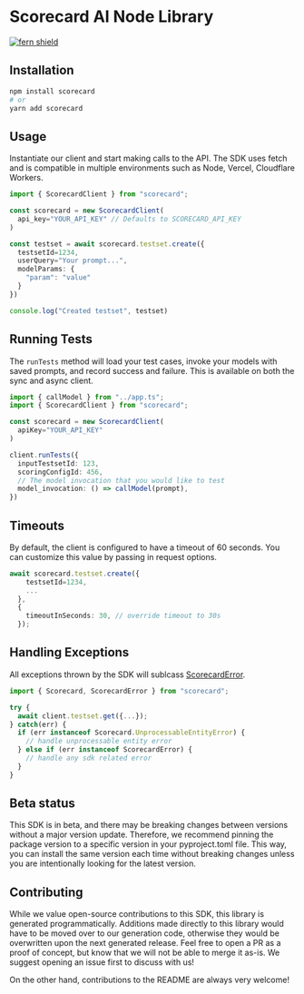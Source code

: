 # Scorecard AI Node Library

[![fern shield](https://img.shields.io/badge/%F0%9F%8C%BF-SDK%20generated%20by%20Fern-brightgreen)](https://github.com/fern-api/fern)

## Installation

```bash
npm install scorecard
# or
yarn add scorecard
```

## Usage
Instantiate our client and start making calls to the API. 
The SDK uses fetch and is compatible in multiple environments
such as Node, Vercel, Cloudflare Workers. 

```typescript
import { ScorecardClient } from "scorecard";

const scorecard = new ScorecardClient(
  api_key="YOUR_API_KEY" // Defaults to SCORECARD_API_KEY
)

const testset = await scorecard.testset.create({
  testsetId=1234, 
  userQuery="Your prompt...", 
  modelParams: {
    "param": "value"
  }
})

console.log("Created testset", testset)
```

## Running Tests
The `runTests` method will load your test cases, 
invoke your models with saved prompts, 
and record success and failure. This is 
available on both the sync and async client.  

```typescript
import { callModel } from "../app.ts";
import { ScorecardClient } from "scorecard";

const scorecard = new ScorecardClient(
  apiKey="YOUR_API_KEY"
)

client.runTests({
  inputTestsetId: 123,
  scoringConfigId: 456,
  // The model invocation that you would like to test
  model_invocation: () => callModel(prompt),
})
```

## Timeouts
By default, the client is configured to have 
a timeout of 60 seconds. You can customize 
this value by passing in request options. 

```typescript
await scorecard.testset.create({
    testsetId=1234, 
    ...
  }, 
  {
    timeoutInSeconds: 30, // override timeout to 30s
  });
```

## Handling Exceptions
All exceptions thrown by the SDK will 
sublcass [ScorecardError](./src/errors/ScorecardError.ts). 

```typescript
import { Scorecard, ScorecardError } from "scorecard";

try {
  await client.testset.get({...});
} catch(err) {
  if (err instanceof Scorecard.UnprocessableEntityError) {
    // handle unprocessable entity error
  } else if (err instanceof ScorecardError) {
    // handle any sdk related error
  }
}
```

## Beta status

This SDK is in beta, and there may be breaking changes between versions without a major version update. Therefore, we recommend pinning the package version to a specific version in your pyproject.toml file. This way, you can install the same version each time without breaking changes unless you are intentionally looking for the latest version.

## Contributing

While we value open-source contributions to this SDK, this library is generated programmatically. Additions made directly to this library would have to be moved over to our generation code, otherwise they would be overwritten upon the next generated release. Feel free to open a PR as a proof of concept, but know that we will not be able to merge it as-is. We suggest opening an issue first to discuss with us!

On the other hand, contributions to the README are always very welcome!
